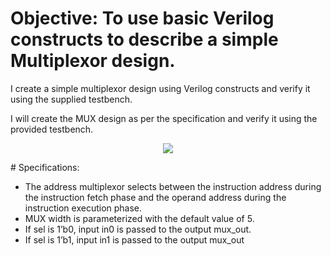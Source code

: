# Objective: To use basic Verilog constructs to describe a simple Multiplexor design.

I create a simple multiplexor design using Verilog constructs and verify it using the
supplied testbench.

I will create the MUX design as per the specification and verify it using the provided testbench.

<p align="center">
<img  src="https://user-images.githubusercontent.com/58098260/221976354-7d761e3f-533d-464c-b81f-68de009040bf.png">
</p>
# Specifications:

* The address multiplexor selects between the instruction address during the instruction
fetch phase and the operand address during the instruction execution phase.
* MUX width is parameterized with the default value of 5.
* If sel is 1’b0, input in0 is passed to the output mux_out.
* If sel is 1’b1, input in1 is passed to the output mux_out
